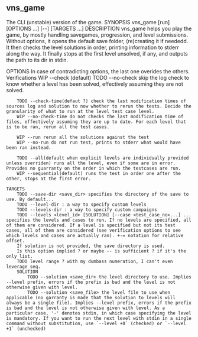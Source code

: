 ## vns_game
The CLI (unstable) version of the game.
SYNOPSIS
	vns_game [run] [OPTIONS ...] [--] [TARGETS ...]
DESCRIPTION
	vns_game helps you play the game, by mostly handling savegames, progression, and level submissions.
Without options, it opens the default save folder, (re)creating it if neededd.
It then checks the level solutions in order, printing information to stderr along the way.
It finally stops at the first level unsolved, if any, and outputs the path to its dir in stdin.

OPTIONS
        In case of contradicting options, the last one overides the others.
    Verifications
        WIP --check (default)
        TODO --no-check skip the log check to know whether a level has been solved, effectively assuming they are not solved.

        TODO --check-time(defaut ?) check the last modification times of sources log and solution to now whether to rerun the tests. Decide the granularity of what to run at the level test case level.
        WIP --no-check-time do not checks the last modification time of files, effectively assuming they are up to date. For each level that is to be ran, rerun all the test cases.

        WIP --run rerun all the solutions against the test
        WIP --no-run do not run test, prints to stderr what would have been ran instead.

        TODO --all(default when explicit levels are individually provided unless overriden) runs all the level, even if some are in error. Provides no guarranty on the order in which the testcases are run.
        WIP --sequential(default) runs the test in order one after the other, stops at the first error.

    TARGETS
        TODO --save-dir <save_dir> specifies the directory of the save to use. By default...
        TODO --level-dir : a way to specify custom levels
        TODO --levels-dir : a way to specify custom campaigns
        TODO --levels <level_id> [SOLUTION] [--case <test_case_no>...] ... specifies the levels and cases to run. If no levels are specified, all of them are considered. If a level is specified but not its test cases, all of them are considered (see verification options to see which levels and cases are actually ran). +-= notation for relative offset.
        If solution is not provided, the save directory is used.
        Is this option implied ? or maybe -- is sufficient ? if it's the only list.
        TODO level range ? with my dumbass numeration, I can't even leverage seq.
        SOLUTION
            TODO --solution <save_dir> the level directory to use. Implies --level prefix, errors if the prefix is bad and the level is not otherwise given with level.
            TODO --solution <save_file> the level file to use when applicable (no garranty is made that the solution to levels will always be a single file). Implies --level prefix, errors if the prefix is bad and the level is not otherwise given with level. As a particular case, '-' denotes stdin, in which case specifying the level is mandatory. If you want to run the next level with stdin in a single command without substitution, use `--level +0` (checked) or `--level +1` (unchecked)


